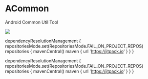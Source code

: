 # ACommon
Android Common Util Tool

[![](https://jitpack.io/v/zxy-hunan/ACommon.svg)](https://jitpack.io/#zxy-hunan/ACommon)

dependencyResolutionManagement {
repositoriesMode.set(RepositoriesMode.FAIL_ON_PROJECT_REPOS)
repositories {
mavenCentral()
maven { url 'https://jitpack.io' }
}
}


dependencyResolutionManagement {
repositoriesMode.set(RepositoriesMode.FAIL_ON_PROJECT_REPOS)
repositories {
mavenCentral()
maven { url 'https://jitpack.io' }
}
}
